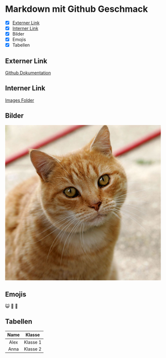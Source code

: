 # Markdown mit Github Geschmack

- [x] [Externer Link]()
- [x] [Interner Link]()
- [x] Bilder
- [x] Emojis 
- [x] Tabellen

## Externer Link

[Github Dokumentation](https://docs.github.com/de)

## Interner Link

[Images Folder](https://github.com/OxanaDanilova/authoring/tree/main/images)

## Bilder

![cat](https://github.com/OxanaDanilova/authoring/blob/ae95ab89853f9379a0a1a5c1a8f3bf5f6e06808c/images/Cat03.jpg)

## Emojis

:smiley_cat: :hatched_chick: :leopard:

## Tabellen

|Name|Klasse|
|:-:|:-:|
|Alex|Klasse 1|
|Anna|Klasse 2|



